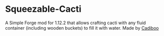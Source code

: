 # Squeezable-Cacti
A Simple Forge mod for 1.12.2 that allows crafting cacti with any fluid container (including wooden buckets) to fill it with water.
Made by [Cadiboo](https://github.com/Cadiboo)